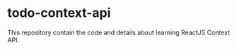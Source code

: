 # todo-context-api
This repository contain the code and details about learning ReactJS Context API.
